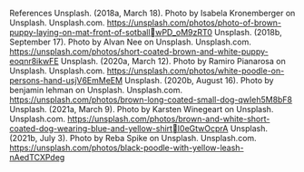 References
Unsplash. (2018a, March 18). Photo by Isabela Kronemberger on Unsplash. Unsplash.com. 
https://unsplash.com/photos/photo-of-brown-puppy-laying-on-mat-front-of-sotballwPD_oM9zRT0
Unsplash. (2018b, September 17). Photo by Alvan Nee on Unsplash. Unsplash.com. 
https://unsplash.com/photos/short-coated-brown-and-white-puppy-eoqnr8ikwFE
Unsplash. (2020a, March 12). Photo by Ramiro Pianarosa on Unsplash. Unsplash.com. 
https://unsplash.com/photos/white-poodle-on-persons-hand-usjV6EmMeEM
Unsplash. (2020b, August 16). Photo by benjamin lehman on Unsplash. Unsplash.com. 
https://unsplash.com/photos/brown-long-coated-small-dog-qwIeh5M8bF8
Unsplash. (2021a, March 9). Photo by Karsten Winegeart on Unsplash. Unsplash.com. 
https://unsplash.com/photos/brown-and-white-short-coated-dog-wearing-blue-and-yellow-shirtI0eGtwOcprA
Unsplash. (2021b, July 3). Photo by Reba Spike on Unsplash. Unsplash.com. 
https://unsplash.com/photos/black-poodle-with-yellow-leash-nAedTCXPdeg
